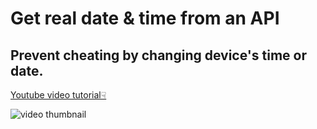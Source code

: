 # Get real date & time from an API 
## Prevent cheating by changing device's time or date.

[Youtube video tutorial☟](https://www.youtube.com/watch?v=uJK1ajLaq6I)

![video thumbnail ](http://img.youtube.com/vi/uJK1ajLaq6I/0.jpg)
